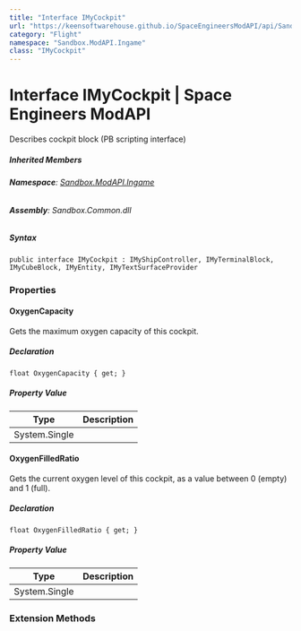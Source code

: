 ```yaml
---
title: "Interface IMyCockpit"
url: "https://keensoftwarehouse.github.io/SpaceEngineersModAPI/api/Sandbox.ModAPI.Ingame.IMyCockpit.html"
category: "Flight"
namespace: "Sandbox.ModAPI.Ingame"
class: "IMyCockpit"
---
```


# Interface IMyCockpit | Space Engineers ModAPI

Describes cockpit block (PB scripting interface)

##### Inherited Members

###### **Namespace**: [Sandbox.ModAPI.Ingame](https://keensoftwarehouse.github.io/SpaceEngineersModAPI/api/Sandbox.ModAPI.Ingame.html)

###### **Assembly**: Sandbox.Common.dll

##### Syntax

```
public interface IMyCockpit : IMyShipController, IMyTerminalBlock, IMyCubeBlock, IMyEntity, IMyTextSurfaceProvider
```

### [](#properties)Properties

#### [](#Sandbox_ModAPI_Ingame_IMyCockpit_OxygenCapacity)OxygenCapacity

Gets the maximum oxygen capacity of this cockpit.

##### Declaration

```
float OxygenCapacity { get; }
```

##### Property Value

| Type | Description |
| --- | --- |
| System.Single |     |

#### [](#Sandbox_ModAPI_Ingame_IMyCockpit_OxygenFilledRatio)OxygenFilledRatio

Gets the current oxygen level of this cockpit, as a value between 0 (empty) and 1 (full).

##### Declaration

```
float OxygenFilledRatio { get; }
```

##### Property Value

| Type | Description |
| --- | --- |
| System.Single |     |

### [](#extensionmethods)Extension Methods
